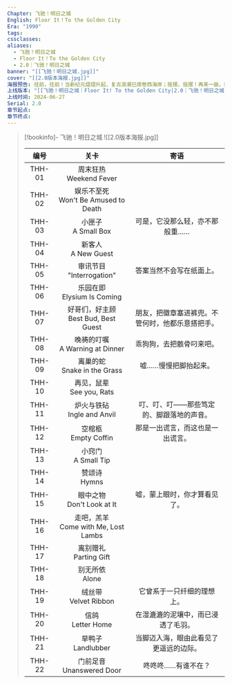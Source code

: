 ```yaml
---
Chapter: 飞驰！明日之城
English: Floor It！To the Golden City
Era: "1990"
tags: 
cssclasses: 
aliases:
  - 飞驰！明日之城
  - Floor It！To the Golden City
  - 2.0｜飞驰！明日之城
banner: "[[飞驰！明日之城.jpg]]"
cover: "[[2.0版本海报.jpg]]"
海报预告: 往前，往前！当新纪元熠熠升起，复古浪潮已席卷西海岸；摇摆，摇摆！再来一曲，把昨日抛却脑后，敬今夜的狂欢！
上线版本: "[[飞驰！明日之城｜Floor It! To the Golden City|2.0｜飞驰！明日之城]]"
上线时间: 2024-06-27
Serial: 2.0
章节起点: 
章节终点:
---
```

> [!bookinfo]- 飞驰！明日之城
> ![[2.0版本海报.jpg]]
>
> |  编号  |                  关卡                   |                       寄语                       |
> | :----: | :-------------------------------------: | :----------------------------------------------: |
> | THH-01 |       周末狂热<br/>Weekend Fever        |                                                  |
> | THH-02 | 娱乐不至死<br/>Won't Be Amused to Death |                                                  |
> | THH-03 |         小匣子<br/>A Small Box          |          可是，它没那么轻，亦不那般重……          |
> | THH-04 |         新客人<br/>A New Guest          |                                                  |
> | THH-05 |      审讯节目<br/>"Interrogation"       |             答案当然不会写在纸面上。             |
> | THH-06 |     乐园在即<br/>Elysium Is Coming      |                                                  |
> | THH-07 | 好哥们，好主顾<br/>Best Bud, Best Guest | 朋友，把徽章塞进裤兜。不管何时，他都乐意搭把手。 |
> | THH-08 |   晚祷的叮嘱<br/>A Warning at Dinner    |             乖狗狗，去把骸骨叼来吧。             |
> | THH-09 |     离巢的蛇<br/>Snake in the Grass     |               嘘……慢慢把脚抬起来。               |
> | THH-10 |      再见，鼠辈<br/>See you, Rats       |                                                  |
> | THH-11 |     炉火与铁砧<br/>Ingle and Anvil      |     叮、叮、叮——那些笃定的、脚跟落地的声音。     |
> | THH-12 |         空棺柩<br/>Empty Coffin         |         那是一出谎言，而这也是一出谎言。         |
> | THH-13 |         小窍门<br/>A Small Tip          |                                                  |
> | THH-14 |            赞颂诗<br/>Hymns             |                                                  |
> | THH-15 |      眼中之物<br/>Don't Look at It      |           嘘，蒙上眼时，你才算看见了。           |
> | THH-16 | 走吧，羔羊<br/>Come with Me, Lost Lambs |                                                  |
> | THH-17 |        离别赠礼<br/>Parting Gift        |                                                  |
> | THH-18 |           别无所依<br/>Alone            |                                                  |
> | THH-19 |        绒丝带<br/>Velvet Ribbon         |            它曾系于一只纤细的理想上。            |
> | THH-20 |          信鸽<br/>Letter Home           |        在湿漉漉的泥壤中，雨已浸透了毛羽。        |
> | THH-21 |          旱鸭子<br/>Landlubber          |      当脚迈入海，眼由此看见了更遥远的边际。      |
> | THH-22 |      门前足音<br/>Unanswered Door       |                咚咚咚……有谁不在？                |

